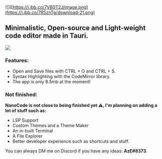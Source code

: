![]([https://i.ibb.co/7VB0T2J/image.png](https://i.ibb.co/7R5znTg/download-21.png)
## Minimalistic, Open-source and Light-weight code editor made in Tauri.

![](https://i.ibb.co/YL1DWSs/image.png)


### Features:

- Open and Save files with CTRL + O and CTRL + S.
- Syntax Highlighting with the CodeMirror library.
- The app is only 8.5mb at the moment!


### Not finished:

**NanoCode is not close to being finished yet ⚠️, I'm planning on adding a lot of stuff such as:**

- LSP Support
- Custom Themes and a Theme Maker
- An in-built Terminal
- A File Explorer
- Better developer experience such as shortcuts and stuff.

You can always DM me on Discord if you have any ideas: **AzE#8373**.


